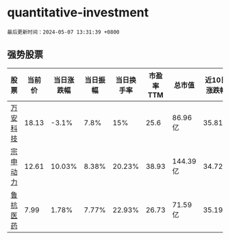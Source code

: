 # quantitative-investment

`最后更新时间：2024-05-07 13:31:39 +0800`

## 强势股票

|股票|当前价|当日涨跌幅|当日振幅|当日换手率|市盈率TTM|总市值|近10日涨跌幅|
|----|----|----|----|----|----|----|----|
|[万安科技](https://xueqiu.com/S/SZ002590)|18.13|-3.1%|7.8%|15%|25.6|86.96亿|35.81%|
|[宗申动力](https://xueqiu.com/S/SZ001696)|12.61|10.03%|8.38%|20.23%|38.93|144.39亿|34.72%|
|[鲁抗医药](https://xueqiu.com/S/SH600789)|7.99|1.78%|7.77%|22.93%|26.73|71.59亿|35.19%|
